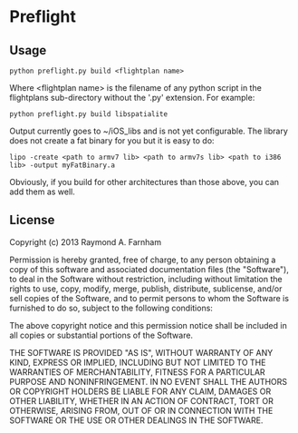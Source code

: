 Preflight
=========

Usage
-----

    python preflight.py build <flightplan name>
    
Where &lt;flightplan name&gt; is the filename of any python script in the flightplans sub-directory without the '.py' extension.
For example:

    python preflight.py build libspatialite
    
Output currently goes to ~/iOS_libs and is not yet configurable. The library does not create a fat binary for you but it is easy to do:

    lipo -create <path to armv7 lib> <path to armv7s lib> <path to i386 lib> -output myFatBinary.a

Obviously, if you build for other architectures than those above, you can add them as well.

License
-------


Copyright (c) 2013 Raymond A. Farnham

Permission is hereby granted, free of charge, to any person obtaining a copy of
this software and associated documentation files (the "Software"), to deal in
the Software without restriction, including without limitation the rights to
use, copy, modify, merge, publish, distribute, sublicense, and/or sell copies of
the Software, and to permit persons to whom the Software is furnished to do so,
subject to the following conditions:

The above copyright notice and this permission notice shall be included in all
copies or substantial portions of the Software.

THE SOFTWARE IS PROVIDED "AS IS", WITHOUT WARRANTY OF ANY KIND, EXPRESS OR
IMPLIED, INCLUDING BUT NOT LIMITED TO THE WARRANTIES OF MERCHANTABILITY, FITNESS
FOR A PARTICULAR PURPOSE AND NONINFRINGEMENT. IN NO EVENT SHALL THE AUTHORS OR
COPYRIGHT HOLDERS BE LIABLE FOR ANY CLAIM, DAMAGES OR OTHER LIABILITY, WHETHER
IN AN ACTION OF CONTRACT, TORT OR OTHERWISE, ARISING FROM, OUT OF OR IN
CONNECTION WITH THE SOFTWARE OR THE USE OR OTHER DEALINGS IN THE SOFTWARE.
        
          
